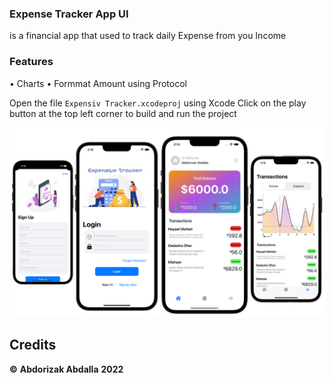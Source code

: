 ### Expense Tracker App UI
is a financial app that used to track daily Expense from you Income

### Features
• Charts
• Formmat Amount using Protocol

Open the file ```Expensiv Tracker.xcodeproj``` using Xcode Click on the play button at the top left corner to build and run the project

![Image](Screenshots.png)


## Credits

**©** **Abdorizak Abdalla** **2022**
